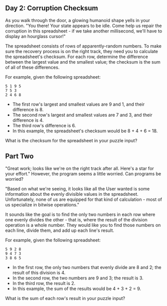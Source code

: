 ## Day 2: Corruption Checksum ##

As you walk through the door, a glowing humanoid shape yells in your direction. "You there! Your 
state appears to be idle. Come help us repair the corruption in this spreadsheet - if we take 
another millisecond, we'll have to display an hourglass cursor!"

The spreadsheet consists of rows of apparently-random numbers. To make sure the recovery process is 
on the right track, they need you to calculate the spreadsheet's checksum. For each row, determine 
the difference between the largest value and the smallest value; the checksum is the sum of all of 
these differences.

For example, given the following spreadsheet:


```
5 1 9 5
7 5 3
2 4 6 8
```

* The first row's largest and smallest values are 9 and 1, and their difference is 8.
* The second row's largest and smallest values are 7 and 3, and their difference is 4.
* The third row's difference is 6.
* In this example, the spreadsheet's checksum would be 8 + 4 + 6 = 18.

What is the checksum for the spreadsheet in your puzzle input?

## Part Two ##

"Great work; looks like we're on the right track after all. Here's a star for your effort." However, 
the program seems a little worried. Can programs be worried?

"Based on what we're seeing, it looks like all the User wanted is some information about the evenly 
divisible values in the spreadsheet. Unfortunately, none of us are equipped for that kind of 
calculation - most of us specialize in bitwise operations."

It sounds like the goal is to find the only two numbers in each row where one evenly divides the 
other - that is, where the result of the division operation is a whole number. They would like you 
to find those numbers on each line, divide them, and add up each line's result.

For example, given the following spreadsheet:

```
5 9 2 8
9 4 7 3
3 8 6 5
```

* In the first row, the only two numbers that evenly divide are 8 and 2; the result of this division 
  is 4.
* In the second row, the two numbers are 9 and 3; the result is 3.
* In the third row, the result is 2.
* In this example, the sum of the results would be 4 + 3 + 2 = 9.

What is the sum of each row's result in your puzzle input?
